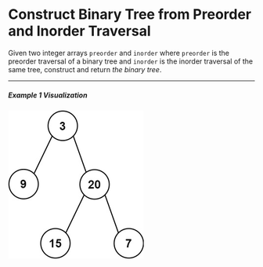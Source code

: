 # Construct Binary Tree from Preorder and Inorder Traversal

Given two integer arrays `preorder` and `inorder` where `preorder` is the preorder traversal of a binary tree and `inorder` is the inorder traversal of the same tree, construct and return _the binary tree_.

---

##### Example 1 Visualization

![Example 1 Visualization](tree.jpg "Example 1 Visualization")
